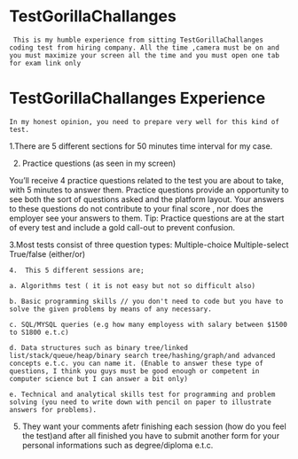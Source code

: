 # TestGorillaChallanges
` This is my humble experience from sitting TestGorillaChallanges coding test from hiring company.
  All the time ,camera must be on and you must maximize your screen all the time and you must open one tab for exam link only`

# TestGorillaChallanges Experience
`In my honest opinion, you need to prepare very well for this kind of test.`


1.There are 5 different sections for 50 minutes time interval for my case.

2. Practice questions (as seen in my screen)

You’ll receive 4 practice questions related to the test you are about to take, with 5 minutes to answer them.
Practice questions provide an opportunity to see both the sort of questions asked and the platform layout. 
Your answers to these questions do not contribute to your final score , nor does the employer see your answers to them.
Tip: Practice questions are at the start of every test and include a gold call-out to prevent confusion.

3.Most tests consist of three question types:
Multiple-choice
Multiple-select
True/false (either/or)

`4.  This 5 different sessions are;`

`a. Algorithms test ( it is not easy but not so difficult also)`

`b. Basic programming skills // you don't need to code but you have to solve the given problems by means of any necessary.`

`c. SQL/MYSQL queries (e.g how many employess with salary between $1500 to S1800 e.t.c)`

`d. Data structures such as binary tree/linked list/stack/queue/heap/binary search tree/hashing/graph/and advanced concepts e.t.c. you can name it.
 (Enable to answer these type of questions, I think you guys must be good enough or competent in computer science but I can answer a bit only)`
 
`e. Technical and analytical skills test for programming and problem solving (you need to write down with pencil on paper to illustrate answers for problems).`

5. They want your comments afetr finishing each session (how do you feel the test)and after all finished you have to submit another form for your personal informations such as degree/diploma e.t.c.
